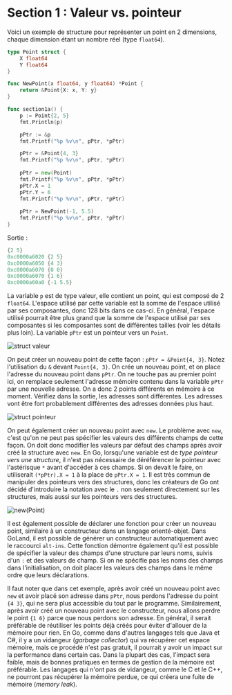# Section 1 : Valeur vs. pointeur

Voici un exemple de structure pour représenter un point en 2 dimensions, chaque dimension étant un nombre réel
(type `float64`).

```go
type Point struct {
	X float64
	Y float64
}

func NewPoint(x float64, y float64) *Point {
	return &Point{X: x, Y: y}
}

func section1a() {
	p := Point{2, 5}
	fmt.Println(p)

	pPtr := &p
	fmt.Printf("%p %v\n", pPtr, *pPtr)

	pPtr = &Point{4, 3}
	fmt.Printf("%p %v\n", pPtr, *pPtr)
	
	pPtr = new(Point)
	fmt.Printf("%p %v\n", pPtr, *pPtr)
	pPtr.X = 1
	pPtr.Y = 6
	fmt.Printf("%p %v\n", pPtr, *pPtr)
	
	pPtr = NewPoint(-1, 5.5)
	fmt.Printf("%p %v\n", pPtr, *pPtr)
}
```

Sortie :

```go
{2 5}
0xc0000a6020 {2 5}
0xc0000a6050 {4 3}
0xc0000a6070 {0 0}
0xc0000a6070 {1 6}
0xc0000a60a0 {-1 5.5}
```

La variable `p` est de type valeur, elle contient un point, qui est composé de 2 `float64`. L'espace utilisé par cette
variable est la somme de l'espace utilisé par ses composantes, donc 128 bits dans ce cas-ci. En général, l'espace
utilisé pourrait être plus grand que la somme de l'espace utilisé par ses composantes si les composantes sont de
différentes tailles (voir les détails plus loin). La variable `pPtr` est un pointeur vers un `Point`.

![struct valeur](Structure_240121_155544.jpg)

On peut créer un nouveau point de cette façon : `pPtr = &Point{4, 3}`. Notez l'utilisation du `&` devant `Point{4, 3}`.
On crée un nouveau point, et on place l'adresse du nouveau point dans `pPtr`. On ne touche pas au premier point ici, on
remplace seulement l'adresse mémoire contenu dans la variable `pPtr` par une nouvelle adresse. On a donc 2 points
différents en mémoire à ce moment. Vérifiez dans la sortie, les adresses sont différentes. Les adresses vont être fort
probablement différentes des adresses données plus haut.

![struct pointeur](Structure2_240204_201808.jpg)

On peut également créer un nouveau point avec `new`. Le problème avec `new`, c'est qu'on ne peut pas spécifier les
valeurs des différents champs de cette façon. On doit donc modifier les valeurs par défaut des champs après avoir créé
la structure avec `new`. En Go, lorsqu'une variable est de _type pointeur vers une structure_, il n'est pas nécessaire
de déréférencer le pointeur avec l'astérisque `*` avant d'accéder à ces champs. Si on devait le faire, on utiliserait
`(*pPtr).X = 1` à la place de `pPtr.X = 1`. Il est très commun de manipuler des pointeurs vers des structures, donc les
créateurs de Go ont décidé d'introduire la notation avec le `.` non seulement directement sur les structures, mais aussi
sur les pointeurs vers des structures.

![new(Point)](Structure3_240204_205941.jpg)

Il est également possible de déclarer une fonction pour créer un nouveau point, similaire à un constructeur dans un
langage orienté-objet. Dans GoLand, il est possible de générer un constructeur automatiquement avec le raccourci
`alt-ins`. Cette fonction démontre également qu'il est possible de spécifier la valeur des champs d'une structure par
leurs noms, suivis d'un `:` et des valeurs de champ. Si on ne spécifie pas les noms des champs dans l'initialisation, on
doit placer les valeurs des champs dans le même ordre que leurs déclarations.

Il faut noter que dans cet exemple, après avoir créé un nouveau point avec `new` et avoir placé son adresse dans `pPtr`,
nous perdons l'adresse du point `{4 3}`, qui ne sera plus accessible du tout par le programme. Similairement, après
avoir créé un nouveau point avec le constructeur, nous allons perdre le point `{1 6}` parce que nous perdons son
adresse. En général, il serait préférable de réutiliser les points déjà créés pour éviter d'allouer de la mémoire pour
rien. En Go, comme dans d'autres langages tels que Java et C#, il y a un vidangeur (_garbage collector_) qui va
récupérer cet espace mémoire, mais ce procédé n'est pas gratuit, il pourrait y avoir un impact sur la performance dans
certain cas. Dans la plupart des cas, l'impact sera faible, mais de bonnes pratiques en termes de gestion de la mémoire
est préférable. Les langages qui n'ont pas de vidangeur, comme le C et le C++, ne pourront pas récupérer la mémoire
perdue, ce qui créera une fuite de mémoire (_memory leak_).

